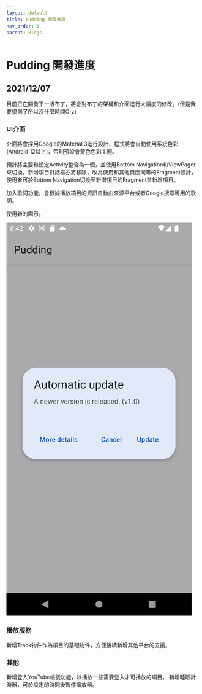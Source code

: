 ```yaml
---
layout: default
title: Pudding 開發進度
nav_order: 1
parent: Blogs
---
```

# Pudding 開發進度

## 2021/12/07

目前正在開發下一版布丁，將會對布丁的架構和介面進行大幅度的修改。(但是我要學測了所以沒什麼時間Orz)

### UI介面

介面將會採用Google的Material 3進行設計，程式將會自動使用系統色彩(Android 12以上)，否則預設會黃色色彩主題。

預計將主要和設定Activity整合為一個，並使用Bottom Navigation和ViewPager來切換。新增項目對話框亦將移除，改為使用和其他頁面同等的Fragment設計，使用者可於Bottom Navigation切換至新增項目的Fragment並新增項目。

加入歌詞功能，會根據播放項目的資訊自動由來源平台或者Google搜尋可用的歌詞。

使用新的圖示。

![Dialog screenshot](20211207-pudding-1.jpg "Material 3 對話框")

### 播放服務

新增Track物件作為項目的基礎物件，方便後續新增其他平台的支援。

### 其他

新增登入YouTube帳號功能，以播放一些需要登入才可播放的項目。
新增睡眠計時器，可於設定的時間後暫停播放器。
